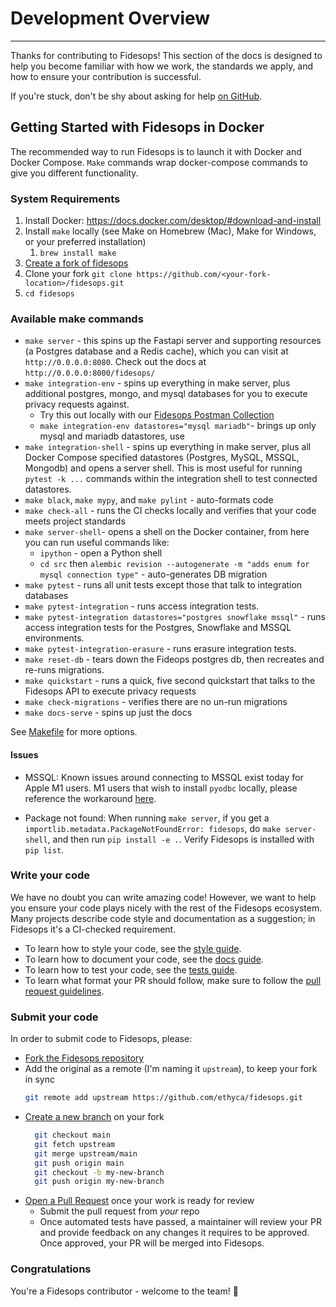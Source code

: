 # Development Overview

---

Thanks for contributing to Fidesops! This section of the docs is designed to help you become familiar with how we work, the standards we apply, and how to ensure your contribution is successful.

If you're stuck, don't be shy about asking for help [on GitHub](https://github.com/ethyca/fidesops/issues).

## Getting Started with Fidesops in Docker

The recommended way to run Fidesops is to launch it with Docker and Docker Compose. `Make` commands wrap docker-compose 
commands to give you different functionality.

### System Requirements 

1. Install Docker: https://docs.docker.com/desktop/#download-and-install
2. Install `make` locally (see Make on Homebrew (Mac), Make for Windows, or your preferred installation) 
   1. `brew install make`
3. [Create a fork of fidesops](https://docs.github.com/en/get-started/quickstart/fork-a-repo) 
4. Clone your fork `git clone https://github.com/<your-fork-location>/fidesops.git`
5. `cd fidesops`

### Available make commands
- `make server` - this spins up the Fastapi server and supporting resources (a Postgres database and a Redis cache), which you can visit at `http://0.0.0.0:8080`. Check out the docs at `http://0.0.0.0:8000/fidesops/`
- `make integration-env` - spins up everything in make server, plus additional postgres, mongo, and mysql databases for you to execute privacy requests against.
    - Try this out locally with our [Fidesops Postman Collection](../postman/Fidesops.postman_collection.json)
    - `make integration-env datastores="mysql mariadb"`- brings up only mysql and mariadb datastores, use 
- `make integration-shell` - spins up everything in make server, plus all Docker Compose specified datastores (Postgres, MySQL, MSSQL, Mongodb) and opens a server shell. This is most useful for running `pytest -k ...` commands within the integration shell to test connected datastores.
- `make black`, `make mypy`, and `make pylint` - auto-formats code
- `make check-all` - runs the CI checks locally and verifies that your code meets project standards
- `make server-shell`-  opens a shell on the Docker container, from here you can run useful commands like:
  - `ipython` - open a Python shell
  - `cd src` then `alembic revision --autogenerate -m "adds enum for mysql connection type"` - auto-generates DB migration
- `make pytest` - runs all unit tests except those that talk to integration databases
- `make pytest-integration` - runs access integration tests.
- `make pytest-integration datastores="postgres snowflake mssql"` - runs access integration tests for the Postgres, Snowflake and MSSQL environments.
- `make pytest-integration-erasure` - runs erasure integration tests.
- `make reset-db` - tears down the Fideops postgres db, then recreates and re-runs migrations.
- `make quickstart` - runs a quick, five second quickstart that talks to the Fidesops API to execute privacy requests
- `make check-migrations` - verifies there are no un-run migrations 
- `make docs-serve` - spins up just the docs

See [Makefile](https://github.com/ethyca/fidesops/blob/main/Makefile) for more options. 


#### Issues 

- MSSQL: Known issues around connecting to MSSQL exist today for Apple M1 users. M1 users that wish to install `pyodbc` locally, please reference the workaround [here](https://github.com/mkleehammer/pyodbc/issues/846).

- Package not found: When running `make server`, if you get a `importlib.metadata.PackageNotFoundError: fidesops`, do `make server-shell`,
and then run `pip install -e .`. Verify Fidesops is installed with `pip list`. 


### Write your code

We have no doubt you can write amazing code! However, we want to help you ensure your code plays nicely with the rest of the Fidesops ecosystem. Many projects describe code style and documentation as a suggestion; in Fidesops it's a CI-checked requirement.

* To learn how to style your code, see the [style guide](code_style.md).
* To learn how to document your code, see the [docs guide](documentation.md).
* To learn how to test your code, see the [tests guide](testing.md).
* To learn what format your PR should follow, make sure to follow the [pull request guidelines](pull_requests.md).

### Submit your code

In order to submit code to Fidesops, please:

* [Fork the Fidesops repository](https://help.github.com/en/articles/fork-a-repo)
* Add the original as a remote (I'm naming it `upstream`), to keep your fork in sync
  ```bash
  git remote add upstream https://github.com/ethyca/fidesops.git
  ```
* [Create a new branch](https://help.github.com/en/desktop/contributing-to-projects/creating-a-branch-for-your-work) on your fork
  ```bash
    git checkout main 
    git fetch upstream 
    git merge upstream/main 
    git push origin main 
    git checkout -b my-new-branch
    git push origin my-new-branch 
    ```
* [Open a Pull Request](https://help.github.com/en/articles/creating-a-pull-request-from-a-fork) once your work is ready for review
  * Submit the pull request from *your* repo
  * Once automated tests have passed, a maintainer will review your PR and provide feedback on any changes it requires to be approved. Once approved, your PR will be merged into Fidesops.
  

### Congratulations

You're a Fidesops contributor - welcome to the team! 🎉
